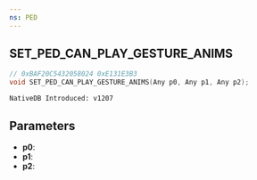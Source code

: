 ```yaml
---
ns: PED
---
```

## SET_PED_CAN_PLAY_GESTURE_ANIMS

```c
// 0xBAF20C5432058024 0xE131E3B3
void SET_PED_CAN_PLAY_GESTURE_ANIMS(Any p0, Any p1, Any p2);
```

```
NativeDB Introduced: v1207
```

## Parameters
* **p0**:
* **p1**:
* **p2**:

